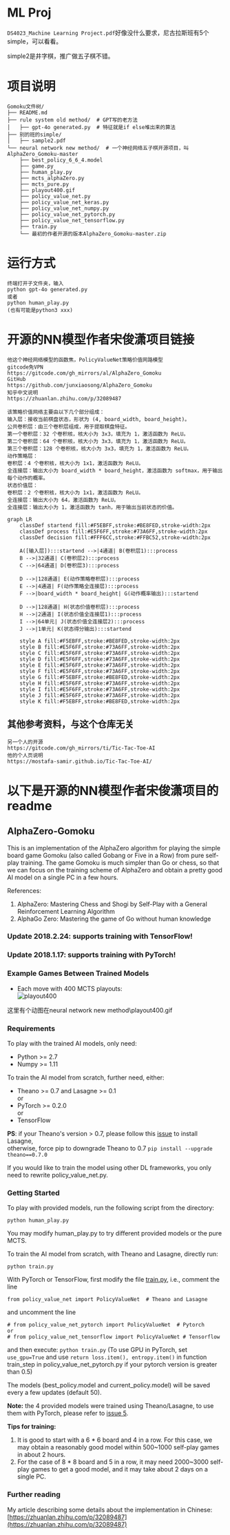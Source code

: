 # ML Proj
`DS4023_Machine Learning Project.pdf`好像没什么要求，尼古拉斯班有5个simple，可以看看。

simple2是井字棋，推广做五子棋不错。

# 项目说明
```
Gomoku文件树/
├── README.md
├── rule system old method/  # GPT写的老方法
│   ├── gpt-4o generated.py  # 特征就是if else堆出来的算法
├── 别的班的simple/
│   ├── sample2.pdf
└── neural network new method/  # 一个神经网络五子棋开源项目，叫AlphaZero_Gomoku-master
    ├── best_policy_6_6_4.model
    ├── game.py
    ├── human_play.py
    ├── mcts_alphaZero.py
    ├── mcts_pure.py
    ├── playout400.gif
    ├── policy_value_net.py
    ├── policy_value_net_keras.py
    ├── policy_value_net_numpy.py
    ├── policy_value_net_pytorch.py
    ├── policy_value_net_tensorflow.py
    ├── train.py
    └── 最初的作者开源的版本AlphaZero_Gomoku-master.zip
```

# 运行方式
```
终端打开子文件夹，输入
python gpt-4o generated.py
或者
python human_play.py
(也有可能是python3 xxx)
```


# 开源的NN模型作者宋俊潇项目链接
```
他这个神经网络模型的函数焦，PolicyValueNet策略价值网路模型
gitcode免VPN
https://gitcode.com/gh_mirrors/al/AlphaZero_Gomoku
GitHub
https://github.com/junxiaosong/AlphaZero_Gomoku
知乎中文说明
https://zhuanlan.zhihu.com/p/32089487

该策略价值网络主要由以下几个部分组成：
输入层：接收当前棋盘状态，形状为 (4, board_width, board_height)。
公共卷积层：由三个卷积层组成，用于提取棋盘特征。
第一个卷积层：32 个卷积核，核大小为 3x3，填充为 1，激活函数为 ReLU。
第二个卷积层：64 个卷积核，核大小为 3x3，填充为 1，激活函数为 ReLU。
第三个卷积层：128 个卷积核，核大小为 3x3，填充为 1，激活函数为 ReLU。
动作策略层：
卷积层：4 个卷积核，核大小为 1x1，激活函数为 ReLU。
全连接层：输出大小为 board_width * board_height，激活函数为 softmax，用于输出每个动作的概率。
状态价值层：
卷积层：2 个卷积核，核大小为 1x1，激活函数为 ReLU。
全连接层：输出大小为 64，激活函数为 ReLU。
全连接层：输出大小为 1，激活函数为 tanh，用于输出当前状态的价值。

```
```mermaid
graph LR
    classDef startend fill:#F5EBFF,stroke:#BE8FED,stroke-width:2px
    classDef process fill:#E5F6FF,stroke:#73A6FF,stroke-width:2px
    classDef decision fill:#FFF6CC,stroke:#FFBC52,stroke-width:2px
    
    A([输入层]):::startend -->|4通道| B(卷积层1):::process
    B -->|32通道| C(卷积层2):::process
    C -->|64通道| D(卷积层3):::process
    
    D -->|128通道| E(动作策略卷积层):::process
    E -->|4通道| F(动作策略全连接层):::process
    F -->|board_width * board_height| G(动作概率输出):::startend
    
    D -->|128通道| H(状态价值卷积层):::process
    H -->|2通道| I(状态价值全连接层1):::process
    I -->|64单元| J(状态价值全连接层2):::process
    J -->|1单元| K(状态得分输出):::startend
    
    style A fill:#F5EBFF,stroke:#BE8FED,stroke-width:2px
    style B fill:#E5F6FF,stroke:#73A6FF,stroke-width:2px
    style C fill:#E5F6FF,stroke:#73A6FF,stroke-width:2px
    style D fill:#E5F6FF,stroke:#73A6FF,stroke-width:2px
    style E fill:#E5F6FF,stroke:#73A6FF,stroke-width:2px
    style F fill:#E5F6FF,stroke:#73A6FF,stroke-width:2px
    style G fill:#F5EBFF,stroke:#BE8FED,stroke-width:2px
    style H fill:#E5F6FF,stroke:#73A6FF,stroke-width:2px
    style I fill:#E5F6FF,stroke:#73A6FF,stroke-width:2px
    style J fill:#E5F6FF,stroke:#73A6FF,stroke-width:2px
    style K fill:#F5EBFF,stroke:#BE8FED,stroke-width:2px
```
## 其他参考资料，与这个仓库无关
```
另一个人的开源
https://gitcode.com/gh_mirrors/ti/Tic-Tac-Toe-AI
他的个人页说明
https://mostafa-samir.github.io/Tic-Tac-Toe-AI/
```

# 以下是开源的NN模型作者宋俊潇项目的readme
## AlphaZero-Gomoku
This is an implementation of the AlphaZero algorithm for playing the simple board game Gomoku (also called Gobang or Five in a Row) from pure self-play training. The game Gomoku is much simpler than Go or chess, so that we can focus on the training scheme of AlphaZero and obtain a pretty good AI model on a single PC in a few hours. 

References:  
1. AlphaZero: Mastering Chess and Shogi by Self-Play with a General Reinforcement Learning Algorithm
2. AlphaGo Zero: Mastering the game of Go without human knowledge

### Update 2018.2.24: supports training with TensorFlow!
### Update 2018.1.17: supports training with PyTorch!

### Example Games Between Trained Models
- Each move with 400 MCTS playouts:  
![playout400](https://raw.githubusercontent.com/junxiaosong/AlphaZero_Gomoku/master/playout400.gif)

这里有个动图在neural network new method\playout400.gif

### Requirements
To play with the trained AI models, only need:
- Python >= 2.7
- Numpy >= 1.11

To train the AI model from scratch, further need, either:
- Theano >= 0.7 and Lasagne >= 0.1      
or
- PyTorch >= 0.2.0    
or
- TensorFlow

**PS**: if your Theano's version > 0.7, please follow this [issue](https://github.com/aigamedev/scikit-neuralnetwork/issues/235) to install Lasagne,  
otherwise, force pip to downgrade Theano to 0.7 ``pip install --upgrade theano==0.7.0``

If you would like to train the model using other DL frameworks, you only need to rewrite policy_value_net.py.

### Getting Started
To play with provided models, run the following script from the directory:  
```
python human_play.py  
```
You may modify human_play.py to try different provided models or the pure MCTS.

To train the AI model from scratch, with Theano and Lasagne, directly run:   
```
python train.py
```
With PyTorch or TensorFlow, first modify the file [train.py](https://github.com/junxiaosong/AlphaZero_Gomoku/blob/master/train.py), i.e., comment the line
```
from policy_value_net import PolicyValueNet  # Theano and Lasagne
```
and uncomment the line 
```
# from policy_value_net_pytorch import PolicyValueNet  # Pytorch
or
# from policy_value_net_tensorflow import PolicyValueNet # Tensorflow
```
and then execute: ``python train.py``  (To use GPU in PyTorch, set ``use_gpu=True`` and use ``return loss.item(), entropy.item()`` in function train_step in policy_value_net_pytorch.py if your pytorch version is greater than 0.5)

The models (best_policy.model and current_policy.model) will be saved every a few updates (default 50).  

**Note:** the 4 provided models were trained using Theano/Lasagne, to use them with PyTorch, please refer to [issue 5](https://github.com/junxiaosong/AlphaZero_Gomoku/issues/5).

**Tips for training:**
1. It is good to start with a 6 * 6 board and 4 in a row. For this case, we may obtain a reasonably good model within 500~1000 self-play games in about 2 hours.
2. For the case of 8 * 8 board and 5 in a row, it may need 2000~3000 self-play games to get a good model, and it may take about 2 days on a single PC.

### Further reading
My article describing some details about the implementation in Chinese: [https://zhuanlan.zhihu.com/p/32089487](https://zhuanlan.zhihu.com/p/32089487) 
